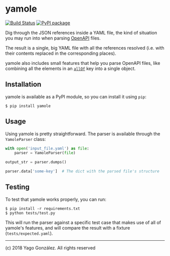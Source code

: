 # yamole

[![Build Status](https://travis-ci.org/YagoGG/yamole.svg?branch=master)](https://travis-ci.org/YagoGG/yamole)
[![PyPI package](https://img.shields.io/pypi/v/yamole.svg)](https://pypi.org/project/yamole)

Dig through the JSON references inside a YAML file, the kind of situation
you may run into when parsing [OpenAPI](https://www.openapis.org/) files.

The result is a single, big YAML file with all the references resolved (i.e.
with their contents replaced in the corresponding places).

yamole also includes small features that help you parse OpenAPI files, like
combining all the elements in an
[`allOf`](https://swagger.io/docs/specification/data-models/oneof-anyof-allof-not/#allof)
key into a single object.

## Installation

yamole is available as a PyPI module, so you can install it using `pip`:

    $ pip install yamole

## Usage

Using yamole is pretty straightforward. The parser is available through the
`YamoleParser` class:

```python
with open('input_file.yaml') as file:
    parser = YamoleParser(file)

output_str = parser.dumps()

parser.data['some-key']  # The dict with the parsed file's structure
```

## Testing

To test that yamole works properly, you can run:

    $ pip install -r requirements.txt
    $ python tests/test.py

This will run the parser against a specific test case that makes use of all of
yamole's features, and will compare the result with a fixture
(`tests/expected.yaml`).

---

(c) 2018 Yago González. All rights reserved
